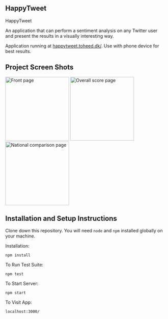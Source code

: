 ## HappyTweet

HappyTweet 

An application that can perform a sentiment analysis on any Twitter user and present the results in a visually interesting way.

Application running at [happytweet.toheed.dk/](https://happytweet.toheed.dk/). Use with phone device for best results.

## Project Screen Shots

<img src="https://i.imgur.com/BhulqhW.jpg" alt="Front page" width="200"/>

<img src="https://i.imgur.com/G2ous63.jpg" alt="Overall score page" width="200"/>

<img src="https://i.imgur.com/SpF2IgU.jpg" alt="National comparison page" width="200"/>

## Installation and Setup Instructions

Clone down this repository. You will need `node` and `npm` installed globally on your machine.  

Installation:

`npm install`  

To Run Test Suite:  

`npm test`  

To Start Server:

`npm start`  

To Visit App:

`localhost:3000/`
